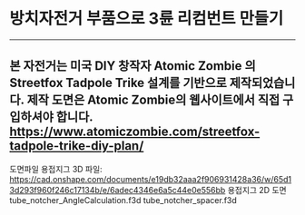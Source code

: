 # 방치자전거 부품으로 3륜 리컴번트 만들기
---
본 자전거는 미국 DIY 창작자 Atomic Zombie 의 Streetfox Tadpole Trike 설계를 기반으로 제작되었습니다. 
제작 도면은 Atomic Zombie의 웹사이트에서 직접 구입하셔야 합니다. 
https://www.atomiczombie.com/streetfox-tadpole-trike-diy-plan/
---

도면파일
용접지그 3D 파일: https://cad.onshape.com/documents/e19db32aaa2f906931428a36/w/65d13d293f960f246c17134b/e/6adec4346e6a5c44e0e556bb
용접지그 2D 도면
tube_notcher_AngleCalculation.f3d 
tube_notcher_spacer.f3d

